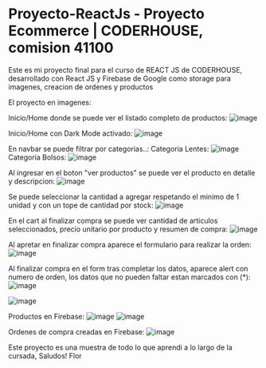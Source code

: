 # Proyecto-ReactJs - Proyecto Ecommerce | CODERHOUSE, comision 41100

Este es mi proyecto final para el curso de REACT JS de CODERHOUSE, desarrollado con React JS y Firebase de Google como storage para imagenes, creacion de ordenes y productos

El proyecto en imagenes:

Inicio/Home donde se puede ver el listado completo de productos:
![image](https://user-images.githubusercontent.com/99660646/212424776-8d8e1910-7841-4f02-8948-aec8d1ff03a6.png)

Inicio/Home con Dark Mode activado:
![image](https://user-images.githubusercontent.com/99660646/212424877-47bb45e9-e973-45f9-93f3-b523e74704d4.png)

En navbar se puede filtrar por categorias..:
Categoria Lentes:
![image](https://user-images.githubusercontent.com/99660646/212424984-230084c6-7dc8-4b03-b5e8-e88e2990212e.png)
Categoria Bolsos:
![image](https://user-images.githubusercontent.com/99660646/212425075-ca833ce5-8176-4cc2-99df-0bb7742093ab.png)

Al ingresar en el boton "ver productos" se puede ver el producto en detalle y descripcion:
![image](https://user-images.githubusercontent.com/99660646/212425179-2b303326-c1dc-4fbf-b9d0-675114bfaa0e.png)

Se puede seleccionar la cantidad a agregar respetando el minimo de 1 unidad y con un tope de cantidad por stock:
![image](https://user-images.githubusercontent.com/99660646/212425302-195eb8d4-4ae2-429a-9b9c-e4f09b959c0b.png)

En el cart al finalizar compra se puede ver cantidad de articulos seleccionados, precio unitario por producto y resumen de compra:
![image](https://user-images.githubusercontent.com/99660646/212426052-0255d0e8-da4f-4c94-819b-bed70a037537.png)

Al apretar en finalizar compra aparece el formulario para realizar la orden:
![image](https://user-images.githubusercontent.com/99660646/212426614-05fbea25-dd55-46e6-b2b0-d86125bad05f.png)


Al finalizar compra en el form tras completar los datos, aparece alert con numero de orden, los datos que no pueden faltar estan marcados con (*):
![image](https://user-images.githubusercontent.com/99660646/212427066-1b5295bc-1838-460e-93e5-95a5df8dbfb4.png)

![image](https://user-images.githubusercontent.com/99660646/212426818-31094639-add1-4ba2-a0d3-bc929e2b7cfd.png)

Productos en Firebase:
![image](https://user-images.githubusercontent.com/99660646/212427261-54078f53-5a9d-47a1-8e2d-400e415f8112.png)
![image](https://user-images.githubusercontent.com/99660646/212427380-9e85d1a7-b6e2-468b-82d6-8a7c1735972c.png)

Ordenes de compra creadas en Firebase:
![image](https://user-images.githubusercontent.com/99660646/212427518-af0bf663-733f-45e6-be58-cea53ed59212.png)

Este proyecto es una muestra de todo lo que aprendi a lo largo de la cursada,
Saludos!
Flor 


